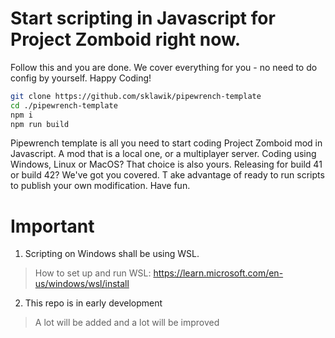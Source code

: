 # Start scripting in Javascript for Project Zomboid right now.
Follow this and you are done. We cover everything for you - no need to do config by yourself.
Happy Coding!
```sh
git clone https://github.com/sklawik/pipewrench-template 
cd ./pipewrench-template 
npm i
npm run build
```

Pipewrench template is all you need to start coding Project Zomboid mod in Javascript.
A mod that is a local one, or a multiplayer server.
Coding using Windows, Linux or MacOS?
That choice is also yours.
Releasing for build 41 or build 42? We've got you covered. T
ake advantage of ready to run scripts to publish your own modification. Have fun.

# Important
1. Scripting on Windows shall be using WSL.
> How to set up and run WSL: https://learn.microsoft.com/en-us/windows/wsl/install

2. This repo is in early development
> A lot will be added and a lot will be improved
